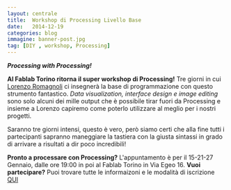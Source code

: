 ```yaml
---
layout: centrale
title:  Workshop di Processing Livello Base
date:   2014-12-19
categories: blog
immagine: banner-post.jpg
tag: [DIY , workshop, Processing]
---
```

***Processing with Processing!***

**Al Fablab Torino ritorna il super workshop di Processing!**
Tre giorni in cui [Lorenzo Romagnoli](http://cargocollective.com/lorenzoromagnoli) ci insegnerà la base di programmazione con questo strumento fantastico. *Data visualization, interface design e image editing* sono solo alcuni dei mille output che è possibile tirar fuori da Processing e insieme a Lorenzo capiremo come poterlo utilizzare al meglio per i nostri progetti.

Saranno tre giorni intensi, questo è vero, però siamo certi che alla fine tutti i partecipanti sapranno maneggiare la tastiera con la giusta sintassi in grado di arrivare a risultati a dir poco incredibili!

**Pronto a processare con Processing?**
L'appuntamento è per il 15-21-27 Gennaio, dalle ore 19:00 in poi al Fablab Torino in Via Egeo 16.
**Vuoi partecipare?**
Puoi trovare tutte le informaizoni e le modalità di iscrizione [QUI](https://www.eventbrite.it/e/biglietti-workshop-di-processing-14958553436)
